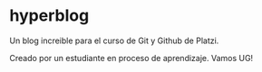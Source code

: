 # hyperblog
Un blog increible para el curso de Git y Github de Platzi.

Creado por un estudiante en proceso de aprendizaje. Vamos UG!